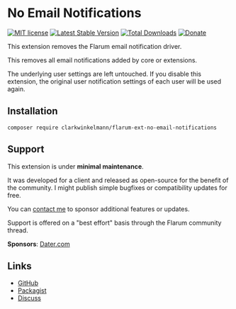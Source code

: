# No Email Notifications

[![MIT license](https://img.shields.io/badge/license-MIT-blue.svg)](https://github.com/clarkwinkelmann/flarum-ext-no-email-notifications/blob/master/LICENSE.md) [![Latest Stable Version](https://img.shields.io/packagist/v/clarkwinkelmann/flarum-ext-no-email-notifications.svg)](https://packagist.org/packages/clarkwinkelmann/flarum-ext-no-email-notifications) [![Total Downloads](https://img.shields.io/packagist/dt/clarkwinkelmann/flarum-ext-no-email-notifications.svg)](https://packagist.org/packages/clarkwinkelmann/flarum-ext-no-email-notifications) [![Donate](https://img.shields.io/badge/paypal-donate-yellow.svg)](https://www.paypal.me/clarkwinkelmann)

This extension removes the Flarum email notification driver.

This removes all email notifications added by core or extensions.

The underlying user settings are left untouched.
If you disable this extension, the original user notification settings of each user will be used again.

## Installation

    composer require clarkwinkelmann/flarum-ext-no-email-notifications

## Support

This extension is under **minimal maintenance**.

It was developed for a client and released as open-source for the benefit of the community.
I might publish simple bugfixes or compatibility updates for free.

You can [contact me](https://clarkwinkelmann.com/flarum) to sponsor additional features or updates.

Support is offered on a "best effort" basis through the Flarum community thread.

**Sponsors**: [Dater.com](https://dater.com/)

## Links

- [GitHub](https://github.com/clarkwinkelmann/flarum-ext-no-email-notifications)
- [Packagist](https://packagist.org/packages/clarkwinkelmann/flarum-ext-no-email-notifications)
- [Discuss](https://discuss.flarum.org/d/30634)
